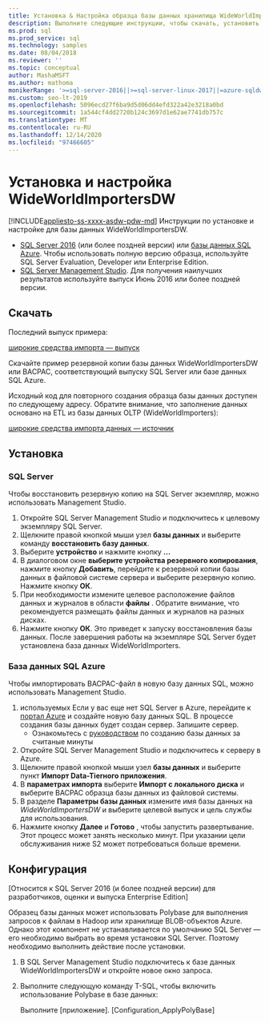 ```yaml
---
title: Установка & Настройка образца базы данных хранилища WideWorldImporters
description: Выполните следующие инструкции, чтобы скачать, установить и настроить образец базы данных WideWorldImportersDW с SQL Server Management Studio.
ms.prod: sql
ms.prod_service: sql
ms.technology: samples
ms.date: 08/04/2018
ms.reviewer: ''
ms.topic: conceptual
author: MashaMSFT
ms.author: mathoma
monikerRange: '>=sql-server-2016||>=sql-server-linux-2017||=azure-sqldw-latest||>=aps-pdw-2016||=azuresqldb-mi-current'
ms.custom: seo-lt-2019
ms.openlocfilehash: 5096ecd27f6ba9d5d06dd4efd322a42e3218a0bd
ms.sourcegitcommit: 1a544cf4dd2720b124c3697d1e62ae7741db757c
ms.translationtype: MT
ms.contentlocale: ru-RU
ms.lasthandoff: 12/14/2020
ms.locfileid: "97466605"
---
```

# <a name="wideworldimportersdw-installation-and-configuration"></a>Установка и настройка WideWorldImportersDW
[!INCLUDE[appliesto-ss-xxxx-asdw-pdw-md](../includes/appliesto-ss-xxxx-asdw-pdw-md.md)]
Инструкции по установке и настройке для базы данных WideWorldImportersDW.

- [SQL Server 2016](https://www.microsoft.com/evalcenter/evaluate-sql-server-2016) (или более поздней версии) или [базы данных SQL Azure](https://azure.microsoft.com/services/sql-database/). Чтобы использовать полную версию образца, используйте SQL Server Evaluation, Developer или Enterprise Edition.
- [SQL Server Management Studio](../ssms/download-sql-server-management-studio-ssms.md). Для получения наилучших результатов используйте выпуск Июнь 2016 или более поздней версии.

## <a name="download"></a>Скачать

Последний выпуск примера:

[широкие средства импорта — выпуск](https://go.microsoft.com/fwlink/?LinkID=800630)

Скачайте пример резервной копии базы данных WideWorldImportersDW или BACPAC, соответствующий выпуску SQL Server или базе данных SQL Azure.

Исходный код для повторного создания образца базы данных доступен по следующему адресу. Обратите внимание, что заполнение данных основано на ETL из базы данных OLTP (WideWorldImporters):

[широкие средства импорта данных — источник](https://github.com/Microsoft/sql-server-samples/tree/master/samples/databases/wide-world-importers/sample-scripts)

## <a name="install"></a>Установка


### <a name="sql-server"></a>SQL Server

Чтобы восстановить резервную копию на SQL Server экземпляр, можно использовать Management Studio.

1. Откройте SQL Server Management Studio и подключитесь к целевому экземпляру SQL Server.
2. Щелкните правой кнопкой мыши узел **базы данных** и выберите команду **восстановить базу данных**.
3. Выберите **устройство** и нажмите кнопку **...**
4. В диалоговом окне **выберите устройства резервного копирования**, нажмите кнопку **Добавить**, перейдите к резервной копии базы данных в файловой системе сервера и выберите резервную копию. Нажмите кнопку **ОК**.
5. При необходимости измените целевое расположение файлов данных и журналов в области **файлы** . Обратите внимание, что рекомендуется размещать файлы данных и журналов на разных дисках.
6. Нажмите кнопку **ОК**. Это приведет к запуску восстановления базы данных. После завершения работы на экземпляре SQL Server будет установлена база данных WideWorldImporters.

### <a name="azure-sql-database"></a>База данных SQL Azure

Чтобы импортировать BACPAC-файл в новую базу данных SQL, можно использовать Management Studio.

1. используемых Если у вас еще нет SQL Server в Azure, перейдите к [портал Azure](https://portal.azure.com/) и создайте новую базу данных SQL. В процессе создания базы данных будет создан сервер. Запишите сервер.
   - Ознакомьтесь с [руководством](/azure/azure-sql/database/single-database-create-quickstart) по созданию базы данных за считаные минуты
2. Откройте SQL Server Management Studio и подключитесь к серверу в Azure.
3. Щелкните правой кнопкой мыши узел **базы данных** и выберите пункт **Импорт Data-Tierного приложения**.
4. В **параметрах импорта** выберите **Импорт с локального диска** и выберите BACPAC образца базы данных из файловой системы.
5. В разделе **Параметры базы данных** измените имя базы данных на *WideWorldImportersDW* и выберите целевой выпуск и цель службы для использования.
6. Нажмите кнопку **Далее** и **Готово** , чтобы запустить развертывание. Этот процесс может занять несколько минут. При указании цели обслуживания ниже S2 может потребоваться больше времени.

## <a name="configuration"></a>Конфигурация

[Относится к SQL Server 2016 (и более поздней версии) для разработчиков, оценки и выпуска Enterprise Edition]

Образец базы данных может использовать Polybase для выполнения запросов к файлам в Hadoop или хранилище BLOB-объектов Azure. Однако этот компонент не устанавливается по умолчанию SQL Server — его необходимо выбрать во время установки SQL Server. Поэтому необходимо выполнить действие после установки.

1. В SQL Server Management Studio подключитесь к базе данных WideWorldImportersDW и откройте новое окно запроса.
2. Выполните следующую команду T-SQL, чтобы включить использование Polybase в базе данных:

   Выполните [приложение]. [Configuration_ApplyPolyBase]